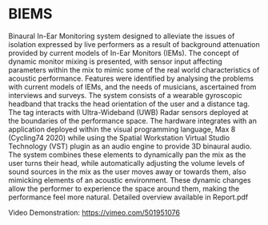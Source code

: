 # BIEMS
Binaural In-Ear Monitoring system designed to alleviate the issues of isolation expressed by live performers as a result of background attenuation provided by current models of In-Ear Monitors (IEMs). The concept of dynamic monitor mixing is presented, with sensor input affecting parameters within the mix to mimic some of the real world characteristics of acoustic performance. Features were identified by analysing the problems with current models of IEMs, and the needs of musicians, ascertained from interviews and surveys. The system consists of a wearable gyroscopic headband that tracks the head orientation of the user and a distance tag. The tag interacts with Ultra-Wideband (UWB) Radar sensors deployed at the boundaries of the performance space. The hardware integrates with an application deployed within the visual programming language, Max 8 (Cycling74 2020) while using the Spatial Workstation Virtual Studio Technology (VST) plugin as an audio engine to provide 3D binaural audio. The system combines these elements to dynamically pan the mix as the user turns their head, while automatically adjusting the volume levels of sound sources in the mix as the user moves away or towards them, also mimicking elements of an acoustic environment. These dynamic changes allow the performer to experience the space around them, making the performance feel more natural. Detailed overview available in Report.pdf

Video Demonstration: https://vimeo.com/501951076
